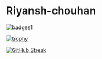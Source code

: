 # Riyansh-chouhan

![badges1](https://dev-to-uploads.s3.amazonaws.com/uploads/articles/6n8fc8zw8pawxveffitx.png)



[![trophy](https://github-profile-trophy.vercel.app/?username=riiyansh&theme=onedark)](https://github.com/ryo-ma/github-profile-trophy)

[![GitHub Streak](https://github-readme-streak-stats.herokuapp.com/?user=riiyansh)](https://git.io/streak-stats)
